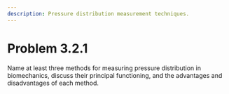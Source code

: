 ```yaml
---
description: Pressure distribution measurement techniques.
---
```


# Problem 3.2.1

Name at least three methods for measuring pressure distribution in biomechanics, discuss their principal functioning, and the advantages and disadvantages of each method.

